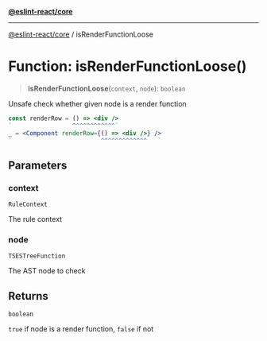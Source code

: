 [**@eslint-react/core**](../README.md)

***

[@eslint-react/core](../README.md) / isRenderFunctionLoose

# Function: isRenderFunctionLoose()

> **isRenderFunctionLoose**(`context`, `node`): `boolean`

Unsafe check whether given node is a render function
```jsx
const renderRow = () => <div />
`                 ^^^^^^^^^^^^`
_ = <Component renderRow={() => <div />} />
`                         ^^^^^^^^^^^^^   `
```

## Parameters

### context

`RuleContext`

The rule context

### node

`TSESTreeFunction`

The AST node to check

## Returns

`boolean`

`true` if node is a render function, `false` if not
